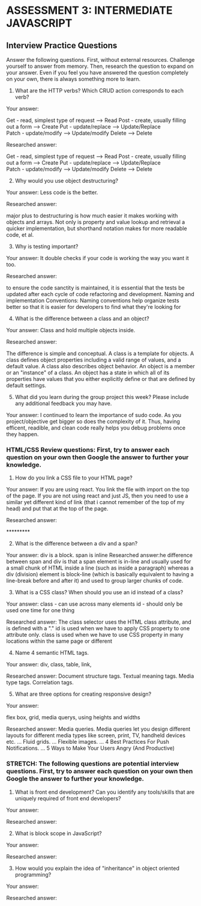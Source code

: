 # ASSESSMENT 3: INTERMEDIATE JAVASCRIPT
## Interview Practice Questions

Answer the following questions. First, without external resources. Challenge yourself to answer from memory. Then, research the question to expand on your answer. Even if you feel you have answered the question completely on your own, there is always something more to learn.

1. What are the HTTP verbs? Which CRUD action corresponds to each verb?

  Your answer:

Get - read, simplest type of request --> Read
Post - create, usually filling out a form --> Create
Put - update/replace --> Update/Replace  
Patch - update/modify --> Update/modify
Delete --> Delete

  Researched answer:
  
Get - read, simplest type of request --> Read
Post - create, usually filling out a form --> Create
Put - update/replace --> Update/Replace  
Patch - update/modify --> Update/modify
Delete --> Delete



2. Why would you use object destructuring?

  Your answer: Less code is the better. 

  Researched answer:
  
   major plus to destructuring is how much easier
   it makes working with objects and arrays. Not only is property
   and value lookup and retrieval a quicker implementation, but shorthand notation
   makes for more readable code, et al.



3. Why is testing important?

  Your answer: It double checks if your code is working the way you want it too.

  Researched answer:
  
  to ensure the code sanctity is maintained, it is essential that the tests be updated
  after each cycle of code refactoring and development.
  Naming and implementation Conventions: Naming conventions help organize tests better so
  that it is easier for developers to find what they're looking for


4. What is the difference between a class and an object?

  Your answer: Class and hold multiple objects inside. 

  Researched answer:
  
  The difference is simple and conceptual. A class is a template for objects.
  A class defines object properties including a valid range of values, and a default value.
  A class also describes object behavior. An object is a member or an "instance" of a class.
  An object has a state in which all of its properties have values that you either explicitly 
  define or that are defined by default settings.


5. What did you learn during the group project this week? Please include any additional feedback you may have.

  Your answer: I continued to learn the importance of sudo code. As you project/objective
  get bigger so does the complexity of it. Thus, having efficent, readible, and clean code 
  really helps you debug problems once they happen. 



### HTML/CSS Review questions: First, try to answer each question on your own then Google the answer to further your knowledge.

1. How do you link a CSS file to your HTML page?

  Your answer: If you are using react. You link the file with import on the top of the page.
  If you are not using react and just JS, then you need to use a similar yet different kind of link 
  (that i cannot remember of the top of my head)
  and put that at the top of the page. 

  Researched answer:
<html>
  <head>
    <title>Embedded Style Sample</title>
    <link rel="stylesheet" type="text/css" href="styles.css" /> *********
  </head>

2. What is the difference between a div and a span?

  Your answer:
div is a block. span is inline 
  Researched answer:he difference between span and div is that a span element is in-line and usually used for a small chunk of 
  HTML inside a line (such as inside a paragraph) whereas a div (division) element 
  is block-line (which is basically equivalent to having a line-break before and after it) and used to group larger chunks of code.


3. What is a CSS class? When should you use an id instead of a class?

  Your answer:
    class - can use across many elements 
    id - should only be used one time for one thing

  Researched answer:
The class selector uses the HTML class attribute, and is defined with a "." id is used when we have to apply CSS property
to one attribute only. class is used when we have to use CSS property in many locations within the same page or different

4. Name 4 semantic HTML tags.

  Your answer: div, class, table, link, 

  Researched answer:
Document structure tags.
Textual meaning tags.
Media type tags.
Correlation tags.


5. What are three options for creating responsive design?

  Your answer:
  
  flex box, grid, media querys, using heights and widths

  Researched answer:
Media queries. Media queries let you design different
layouts for different media types like screen, print, TV, handheld devices etc. ...
Fluid grids. ...
Flexible images. ...
4 Best Practices For Push Notifications. ...
5 Ways to Make Your Users Angry (And Productive)


### STRETCH: The following questions are potential interview questions. First, try to answer each question on your own then Google the answer to further your knowledge.

1. What is front end development? Can you identify any tools/skills that are uniquely required of front end developers?

  Your answer:

  Researched answer:


2. What is block scope in JavaScript?

  Your answer:

  Researched answer:


3. How would you explain the idea of "inheritance" in object oriented programming?

  Your answer:

  Researched answer:
